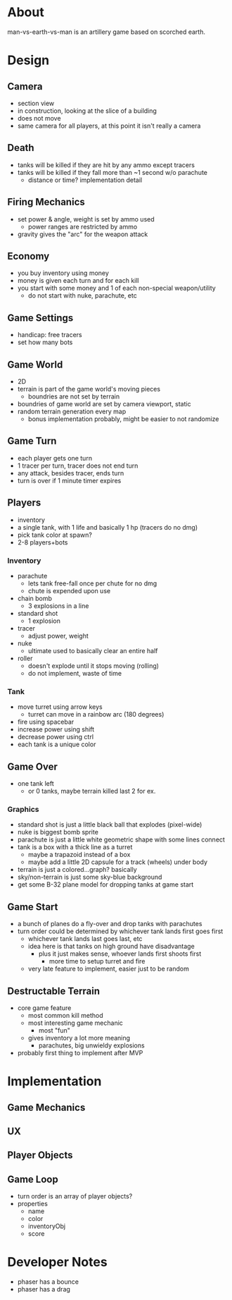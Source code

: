 # About

man-vs-earth-vs-man is an artillery game based on scorched earth.

# Design
## Camera
* section view
*   in construction, looking at the slice of a building
* does not move
* same camera for all players, at this point it isn't really a camera
## Death
* tanks will be killed if they are hit by any ammo except tracers
* tanks will be killed if they fall more than ~1 second w/o parachute
    * distance or time? implementation detail
## Firing Mechanics
* set power & angle, weight is set by ammo used
    * power ranges are restricted by ammo
* gravity gives the "arc" for the weapon attack
## Economy
* you buy inventory using money
* money is given each turn and for each kill
* you start with some money and 1 of each non-special weapon/utility
    * do not start with nuke, parachute, etc
## Game Settings
* handicap: free tracers
* set how many bots
## Game World
* 2D
* terrain is part of the game world's moving pieces
    * boundries are not set by terrain
* boundries of game world are set by camera viewport, static
* random terrain generation every map
    * bonus implementation probably, might be easier to not randomize
## Game Turn
* each player gets one turn
* 1 tracer per turn, tracer does not end turn
* any attack, besides tracer, ends turn
* turn is over if 1 minute timer expires
## Players
* inventory
* a single tank, with 1 life and basically 1 hp (tracers do no dmg)
* pick tank color at spawn?
* 2-8 players+bots
### Inventory
* parachute
    * lets tank free-fall once per chute for no dmg
    * chute is expended upon use
* chain bomb
    * 3 explosions in a line
* standard shot
    * 1 explosion
* tracer
    * adjust power, weight
* nuke
    * ultimate used to basically clear an entire half
* roller
    * doesn't explode until it stops moving (rolling)
    * do not implement, waste of time
### Tank
* move turret using arrow keys
    * turret can move in a rainbow arc (180 degrees)
* fire using spacebar
* increase power using shift
* decrease power using ctrl
* each tank is a unique color

## Game Over
* one tank left
    * or 0 tanks, maybe terrain killed last 2 for ex.

### Graphics
* standard shot is just a little black ball that explodes (pixel-wide)
* nuke is biggest bomb sprite
* parachute is just a little white geometric shape with some lines connect
* tank is a box with a thick line as a turret
    * maybe a trapazoid instead of a box
    * maybe add a little 2D capsule for a track (wheels) under body
* terrain is just a colored...graph? basically
* sky/non-terrain is just some sky-blue background
* get some B-32 plane model for dropping tanks at game start

## Game Start
* a bunch of planes do a fly-over and drop tanks with parachutes
* turn order could be determined by whichever tank lands first goes first
    * whichever tank lands last goes last, etc
    * idea here is that tanks on high ground have disadvantage
        * plus it just makes sense, whoever lands first shoots first
            * more time to setup turret and fire
    * very late feature to implement, easier just to be random

## Destructable Terrain
* core game feature
    * most common kill method
    * most interesting game mechanic
        * most "fun"
    * gives inventory a lot more meaning
        * parachutes, big unwieldy explosions
* probably first thing to implement after MVP

# Implementation
## Game Mechanics
## UX
## Player Objects
## Game Loop
* turn order is an array of player objects?
* properties
    * name
    * color
    * inventoryObj
    * score

# Developer Notes
* phaser has a bounce
* phaser has a drag
